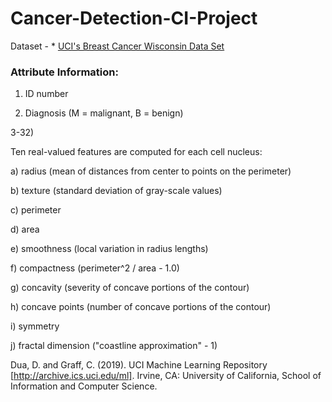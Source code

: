 # Cancer-Detection-CI-Project

Dataset - * [UCI's Breast Cancer Wisconsin Data Set](https://archive.ics.uci.edu/ml/datasets/Breast+Cancer+Wisconsin+(Diagnostic))

### Attribute Information:

1) ID number 

2) Diagnosis (M = malignant, B = benign) 

3-32) 

Ten real-valued features are computed for each cell nucleus: 

a) radius (mean of distances from center to points on the perimeter) 

b) texture (standard deviation of gray-scale values) 

c) perimeter 

d) area 

e) smoothness (local variation in radius lengths) 

f) compactness (perimeter^2 / area - 1.0) 

g) concavity (severity of concave portions of the contour) 

h) concave points (number of concave portions of the contour) 

i) symmetry 

j) fractal dimension ("coastline approximation" - 1)


Dua, D. and Graff, C. (2019). UCI Machine Learning Repository [http://archive.ics.uci.edu/ml]. Irvine, CA: University of California, School of Information and Computer Science.

